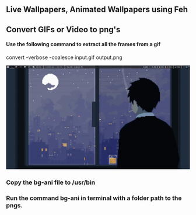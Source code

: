 ## Live Wallpapers, Animated Wallpapers using Feh
## Convert GIFs or Video to png's
#### Use the following command to extract all the frames from a gif

convert -verbose -coalesce input.gif output.png  

![preview](https://github.com/Sidmaz666/animated_wallpapers/blob/main/preview.gif)

### Copy the bg-ani file to /usr/bin 
### Run the command bg-ani in terminal with a folder path to the pngs.
 
 
